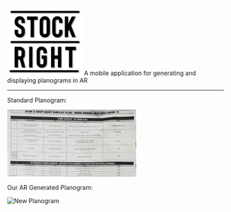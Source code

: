 <img src="PlanogramApp/assets/Logo/MainLogo.png" alt="Example Image" width="175">
A mobile application for generating and displaying planograms in AR

---

<div>
    <p>Standard Planogram: </p>
    <img src="/PlanogramApp/assets/ExamplePlanogram.png" width="300" alt="Existing Planogram">
    <p>Our AR Generated Planogram: </p>
    <img src="https://firebasestorage.googleapis.com/v0/b/auth-ec1d5.firebasestorage.app/o/planogram-Planogram1-General.png?alt=media" width="200" alt="New Planogram">
</div>
